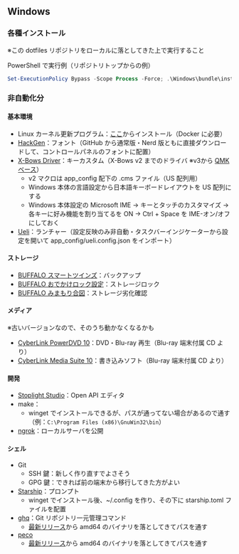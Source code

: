 ## Windows

### 各種インストール
※この dotfiles リポジトリをローカルに落としてきた上で実行すること

PowerShell で実行例（リポジトリトップからの例）
```powershell
Set-ExecutionPolicy Bypass -Scope Process -Force; .\Windows\bundle\install.ps1
```

### 非自動化分
#### 基本環境
- Linux カーネル更新プログラム：[ここ](https://docs.microsoft.com/ja-jp/windows/wsl/install-manual#step-4---download-the-linux-kernel-update-package)からインストール（Docker に必要）
- [HackGen](https://github.com/yuru7/HackGen/releases)：フォント（GitHub から通常版・Nerd 版ともに直接ダウンロードして、コントロールパネルのフォントに配置）
- [X-Bows Driver](https://x-bows.com/pages/software)：キーカスタム（X-Bows v2 までのドライバ ※v3から [QMK ベース](https://x-bows.com/blogs/blog/how-to-use-qmk-keyboard)）
  - v2 マクロは app_config 配下の .cms ファイル（US 配列用）
  - Windows 本体の言語設定から日本語キーボードレイアウトを US 配列にする
  - Windows 本体設定の Microsoft IME → キーとタッチのカスタマイズ → 各キーに好み機能を割り当てるを ON → Ctrl + Space を IME-オン/オフ にしておく
- [Ueli](https://ueli.app/#/)：ランチャー（設定反映のみ非自動・タスクバーインジケーターから設定を開いて app_config/ueli.config.json をインポート）

#### ストレージ
- [BUFFALO スマートツインズ](https://www.buffalo.jp/support/download/detail/?dl_contents_id=5130)：バックアップ
- [BUFFALO おでかけロック設定](https://www.buffalo.jp/support/download/detail/?dl_contents_id=2795)：ストレージロック
- [BUFFALO みまもり合図](https://www.buffalo.jp/support/download/detail/?dl_contents_id=62005)：ストレージ劣化確認

#### メディア
※古いバージョンなので、そのうち動かなくなるかも
- [CyberLink PowerDVD 10](https://jp.cyberlink.com/products/powerdvd-ultra/features_ja_JP.html)：DVD・Blu-ray 再生（Blu-ray 端末付属 CD より）
- [CyberLink Media Suite 10](https://dl.logitec.co.jp/software.php?pn=LST-D-497)：書き込みソフト（Blu-ray 端末付属 CD より）

#### 開発
- [Stoplight Studio](https://stoplight.io/studio/)：Open API エディタ
- make：
  - winget でインストールできるが、パスが通ってない場合があるので通す（例：`C:\Program Files (x86)\GnuWin32\bin`）
- [ngrok](https://ngrok.com/)：ローカルサーバを公開

#### シェル
- Git
  - SSH 鍵：新しく作り直すでよさそう
  - GPG 鍵：できれば前の端末から移行してきた方がよい
- [Starship](https://starship.rs/)：プロンプト
  - winget でインストール後、~/.config を作り、その下に starship.toml ファイルを配置
- [ghq](https://github.com/x-motemen/ghq)：Git リポジトリ一元管理コマンド
  - [最新リリース]()から amd64 のバイナリを落としてきてパスを通す
- [peco](https://github.com/peco/peco)
  - [最新リリース](https://github.com/peco/peco/releases)から amd64 のバイナリを落としてきてパスを通す
